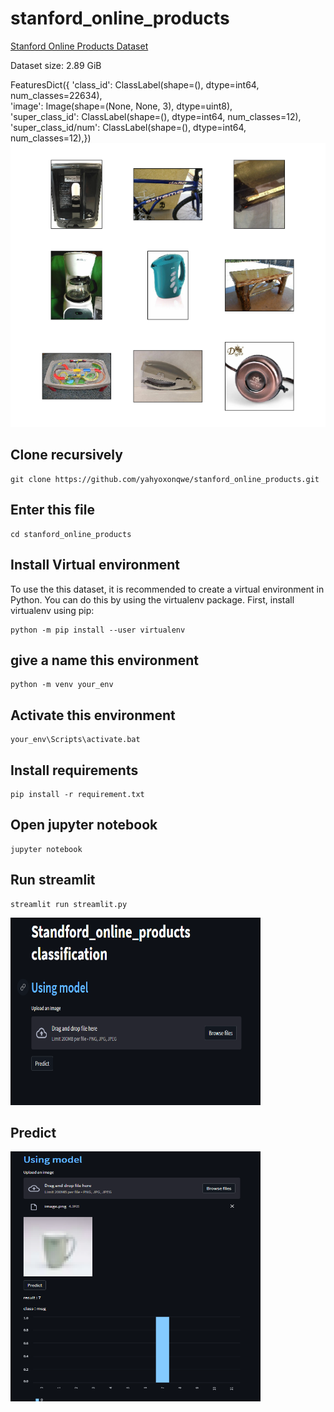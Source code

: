 # stanford_online_products
[Stanford Online Products Dataset](https://www.tensorflow.org/datasets/catalog/stanford_online_products)

Dataset size: 2.89 GiB

FeaturesDict({
               'class_id': ClassLabel(shape=(), dtype=int64, num_classes=22634),   
              'image': Image(shape=(None, None, 3), dtype=uint8),    
               'super_class_id': ClassLabel(shape=(), dtype=int64, num_classes=12),
              'super_class_id/num': ClassLabel(shape=(), dtype=int64, num_classes=12),})
![image](images/standford.png)
## Clone recursively
``` shell
git clone https://github.com/yahyoxonqwe/stanford_online_products.git
```
## Enter this file
``` shell
cd stanford_online_products
```
## Install Virtual environment
To use the this dataset, it is recommended to create a virtual environment in Python. You can do this by using the virtualenv package. First, install virtualenv using pip:
``` shell
python -m pip install --user virtualenv
```
## give a name this environment
``` shell
python -m venv your_env
```
## Activate this environment
``` shell
your_env\Scripts\activate.bat
```
## Install requirements
``` shell
pip install -r requirement.txt
```
## Open jupyter notebook
``` shell
jupyter notebook
```
## Run streamlit
``` shell
streamlit run streamlit.py
```
<img src="images/streamlit.png" alt="Example image" width="400" height="300">

## Predict
<img src="images/predict.png" alt="Example image" width="400" height="400">
